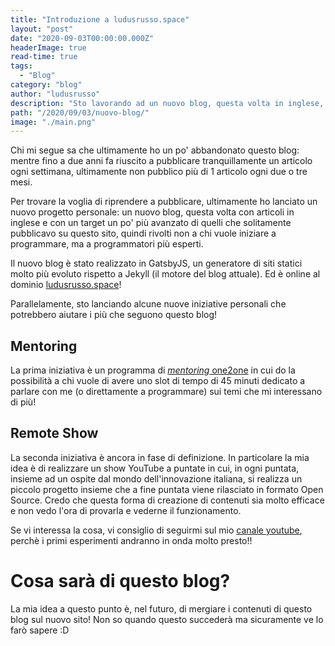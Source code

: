 ```yaml
---
title: "Introduzione a ludusrusso.space"
layout: "post"
date: "2020-09-03T00:00:00.000Z"
headerImage: true
read-time: true
tags:
  - "Blog"
category: "blog"
author: "ludusrusso"
description: "Sto lavorando ad un nuovo blog, questa volta in inglese, che verrà fuso con questo"
path: "/2020/09/03/nuovo-blog/"
image: "./main.png"
---
```


Chi mi segue sa che ultimamente ho un po' abbandonato questo blog: mentre fino a due anni fa riuscito a pubblicare tranquillamente un articolo ogni settimana, ultimamente non pubblico più di 1 articolo ogni due o tre mesi.

Per trovare la voglia di riprendere a pubblicare, ultimamente ho lanciato un nuovo progetto personale: un nuovo blog, questa volta con articoli in inglese e con un target un po' più avanzato di quelli che solitamente pubblicavo su questo sito, quindi rivolti non a chi vuole iniziare a programmare, ma a programmatori più esperti.

Il nuovo blog è stato realizzato in GatsbyJS, un generatore di siti statici molto più evoluto rispetto a Jekyll (il motore del blog attuale). Ed è online al dominio [ludusrusso.space](https://ludusrusso.space/)!

Parallelamente, sto lanciando alcune nuove iniziative personali che potrebbero aiutare i più che seguono questo blog!

## Mentoring

La prima iniziativa è un programma di [_mentoring_ one2one](https://ludusrusso.space/mentoring) in cui do la possibilità a chi vuole di avere uno slot di tempo di 45 minuti dedicato a parlare con me (o direttamente a programmare) sui temi che mi interessano di più!

## Remote Show

La seconda iniziativa è ancora in fase di definizione. In particolare la mia idea è di realizzare un show YouTube a puntate in cui, in ogni puntata, insieme ad un ospite dal mondo dell'innovazione italiana, si realizza un piccolo progetto insieme che a fine puntata viene rilasciato in formato Open Source. Credo che questa forma di creazione di contenuti sia molto efficace e non vedo l'ora di provarla e vederne il funzionamento.

Se vi interessa la cosa, vi consiglio di seguirmi sul mio [canale youtube](https://www.youtube.com/user/Ludus489), perchè i primi esperimenti andranno in onda molto presto!!

# Cosa sarà di questo blog?

La mia idea a questo punto è, nel futuro, di mergiare i contenuti di questo blog sul nuovo sito! Non so quando questo succederà ma sicuramente ve lo farò sapere :D
